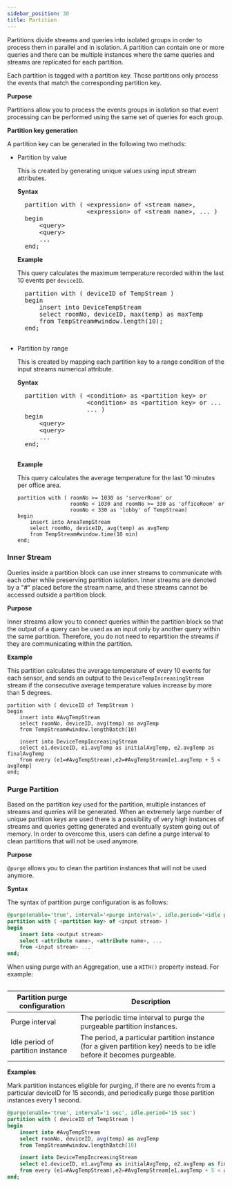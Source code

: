 ```yaml
---
sidebar_position: 30
title: Partition
---
```


Partitions divide streams and queries into isolated groups in order to process them in parallel and in isolation. A partition can contain one or more queries and there can be multiple instances where the same queries and streams are replicated for each partition.

Each partition is tagged with a partition key. Those partitions only process the events that match the corresponding partition key.

**Purpose**

Partitions allow you to process the events groups in isolation so that event processing can be performed using the same set of queries for each group.

**Partition key generation**

A partition key can be generated in the following two methods:

- Partition by value

    This is created by generating unique values using input stream attributes.

    **Syntax**

    <pre>
    partition with ( &lt;expression> of &lt;stream name>,
                     &lt;expression> of &lt;stream name>, ... )
    begin
        &lt;query>
        &lt;query>
        ...
    end; </pre>

    **Example**

    This query calculates the maximum temperature recorded within the last 10 events per `deviceID`.

    <pre>
    partition with ( deviceID of TempStream )
    begin
        insert into DeviceTempStream
        select roomNo, deviceID, max(temp) as maxTemp
        from TempStream#window.length(10);
    end;
    </pre>

- Partition by range

    This is created by mapping each partition key to a range condition of the input streams numerical attribute.

    **Syntax**
    <pre>
    partition with ( &lt;condition> as &lt;partition key> or
                     &lt;condition> as &lt;partition key> or ... of &lt;stream name>,
                     ... )
    begin
        &lt;query>
        &lt;query>
        ...
    end;
    </pre>

    **Example**

    This query calculates the average temperature for the last 10 minutes per office area.

    ```
    partition with ( roomNo >= 1030 as 'serverRoom' or
                     roomNo < 1030 and roomNo >= 330 as 'officeRoom' or
                     roomNo < 330 as 'lobby' of TempStream)
    begin
        insert into AreaTempStream
        select roomNo, deviceID, avg(temp) as avgTemp
        from TempStream#window.time(10 min)
    end;
    ```  

### Inner Stream

Queries inside a partition block can use inner streams to communicate with each other while preserving partition isolation. Inner streams are denoted by a "#" placed before the stream name, and these streams cannot be accessed outside a partition block.

**Purpose**

Inner streams allow you to connect queries within the partition block so that the output of a query can be used as an input only by another query
within the same partition. Therefore, you do not need to repartition the streams if they are communicating within the partition.

**Example**

This partition calculates the average temperature of every 10 events for each sensor, and sends an output to the `DeviceTempIncreasingStream` stream if the consecutive average temperature values increase by more than
5 degrees.

```
partition with ( deviceID of TempStream )
begin
    insert into #AvgTempStream
    select roomNo, deviceID, avg(temp) as avgTemp
    from TempStream#window.lengthBatch(10)

    insert into DeviceTempIncreasingStream
    select e1.deviceID, e1.avgTemp as initialAvgTemp, e2.avgTemp as finalAvgTemp
    from every (e1=#AvgTempStream),e2=#AvgTempStream[e1.avgTemp + 5 < avgTemp]
end;
```

### Purge Partition

Based on the partition key used for the partition, multiple instances of streams and queries will be generated. When an extremely large number of unique partition keys are used there is a possibility of very high instances of streams and queries getting generated and eventually system going out of memory. In order to overcome this, users can define a purge interval to clean partitions that will not be used anymore.

**Purpose**

`@purge` allows you to clean the partition instances that will not be used anymore.

**Syntax**

The syntax of partition purge configuration is as follows:

```sql
@purge(enable='true', interval='<purge interval>', idle.period='<idle period of partition instance>')
partition with ( <partition key> of <input stream> )
begin
    insert into <output stream>
    select <attribute name>, <attribute name>, ...
    from <input stream> ...
end;
```

When using purge with an Aggregation, use a `WITH()` property instead. For example:

```

```

Partition purge configuration| Description
---------|--------
Purge interval | The periodic time interval to purge the purgeable partition instances.
Idle period of partition instance| The period, a particular partition instance (for a given partition key) needs to be idle before it becomes purgeable.

**Examples**

Mark partition instances eligible for purging, if there are no events from a particular deviceID for 15 seconds, and periodically purge those partition instances every 1 second.

```sql
@purge(enable='true', interval='1 sec', idle.period='15 sec')
partition with ( deviceID of TempStream )
begin
    insert into #AvgTempStream
    select roomNo, deviceID, avg(temp) as avgTemp
    from TempStream#window.lengthBatch(10)

    insert into DeviceTempIncreasingStream
    select e1.deviceID, e1.avgTemp as initialAvgTemp, e2.avgTemp as finalAvgTemp
    from every (e1=#AvgTempStream),e2=#AvgTempStream[e1.avgTemp + 5 < avgTemp]
end;
```
